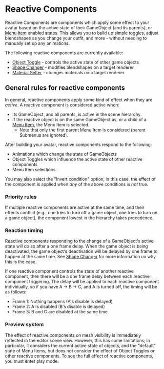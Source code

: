 ﻿---
sidebar_position: 1
---

# Reactive Components

Reactive Components are components which apply some effect to your avatar based on the active state of their GameObject
(and its parents), or [Menu Item](../menu-item.md) enabled states. This allows you to build up simple toggles, adjust
blendshapes as you change your outfit, and more - without needing to manually set up any animations.

The following reactive components are currently available:

* [Object Toggle](./object-toggle.md) - controls the active state of other game objects
* [Shape Changer](./shape-changer.md) - modifies blendshapes on a target renderer
* [Material Setter](./material-setter.md) - changes materials on a target renderer

## General rules for reactive components

In general, reactive components apply some kind of effect when they are _active_. A reactive component is considered
active when:

- Its GameObject, and all parents, is active in the scene hierarchy.
- If the reactive object is on the same GameObject as, or a child of a [Menu Item](../menu-item.md), the Menu Item is
  selected.
  - Note that only the first parent Menu Item is considered (parent Submenus are ignored).

After building your avatar, reactive components respond to the following:

- Animations which change the state of GameObjects
- Object Toggles which influence the active state of other reactive components
- Menu Item selections

You may also select the "Invert condition" option; in this case, the effect of the component is applied when _any_ of
the above conditions is _not_ true.

### Priority rules

If multiple reactive components are active at the same time, and their effects conflict (e.g., one tries to turn off a
game object, one tries to turn on a game object), the component lowest in the hierarchy takes precedence.

### Reaction timing

Reactive components responding to the change of a GameObject's active state will do so after a one frame delay. When the
game object is being deactivated, the game object's deactivation will be delayed by one frame to happen at the same
time.
See [Shape Changer](./shape-changer.md) for more information on why this is the case.

If one reactive component controls the state of another reactive component, then there will be a one frame delay between
each reactive component triggering. The delay will be applied to each reactive component individually, so if you have
A -> B -> C, and A is turned off, the timing will be as follows:

* Frame 1: Nothing happens (A's disable is delayed)
* Frame 2: A is disabled (B's disable is delayed)
* Frame 3: B and C are disabled at the same time.

### Preview system

The effect of reactive components on mesh visibility is immediately reflected in the editor scene view. However, this
has some limitations; in particular, it considers the current active state of objects, and the "default" state of Menu
Items, but does not consider the effect of Object Toggles on other reactive components. To see the full effect of
reactive
components, you must enter play mode.